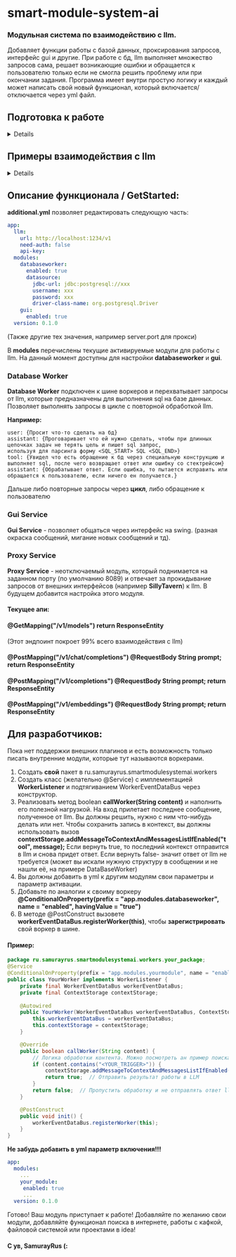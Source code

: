 # smart-module-system-ai
### Модульная система по взаимодействию с llm. 
Добавляет функции работы с базой данных, проксирования запросов, интерфейс gui и другие.
При работе с бд, llm выполняет множество запросов сама, решает возникающие ошибки и обращается к пользователю только если не смогла решить проблему или при окончании задания.
Программа имеет внутри простую логику и каждый может написать свой новый функционал, который включается/отключается через yml файл.

## Подготовка к работе
<details>
  
  1. Для локального развертывания llm скачайте **LM Studio** (возможно, нужен vpn).
  2. В **LM Studio** выберете нужную вам модель. Советую **gemma-3-12B-it-qat-GGUF** если у вас 12gb VRAM или **gemma-3-4b-it-8q** если 8gb VRAM. Модели ниже тоже можно, но они не умеют в анализ изображений. Модель автоматически скачается.
  3. Запустите jar (когда будет релиз) или проект в среде разработки с настроенным **application.yml или additional.yml** (см. GET STARTED)
  4. Пишите в появившийся чат и модель должна вам ответить (если вы используете GUI, если нет, то установите SillyTavern и подключите её к SMSA через localhost:8089/v1)

  Работа с внешними llm по api работет только в теории ( Работа с совместимыми моделями openAi и использованием bearer токена)
  Работа с модулями из внешних интерфейсов через прокси тоже не реализована из-за потери контекста при выполнении. Эта опция **скоро будет доступна**, но в урезанном варианте.
  
</details>

## Примеры взаимодействия с llm
<details>
  
Нормальное взаимодействие
1. Работа с бд, когда нужно выполнить несколько запросов. Если дать более глобальную задачу, то выполнение будет аналогичным. При появлении ошибки, llm попытается самостоятельно её исправить, хотя у 4b модели это не очень хорошо получается (у 12b намного лучше).
![Screenshot_16](https://github.com/user-attachments/assets/0c0d4219-a1ee-4a01-9ced-0c4eed528a23)
2. Пример ролеплей игры. Инвентарь и текущие события записываются в бд, чтобы не перегружать контекст и вызывать меньше путаницы.
 (пикча закараптилась :/ Верим на слово

**Опасное взаимодействие:**

Я попросил нейросеть создать две связанные таблицы и заполнить их данными.
Вот что произошло:
1. Сначала нейросеть попыталась создать первую таблицу, но получила ошибку — она уже существовала.
2. Тогда она решила её дропнуть, но столкнулась с новой ошибкой — таблицу нельзя было удалить из-за связи со второй таблицей.
3. В итоге нейросеть сначала удалила вторую таблицу, а потом уже первую.
4. После этого она заново создала обе таблицы и заполнила их данными, как я и просил.

Думаю, опасное поведение можно уменьшить через новые правила в системном промпте. Напирмер, "Если при попытке создания таблицы будет ошибка, что таблица уже есть, то поменяй название создаваемой таблицы, а не удаляй её"

![workaiwow](https://github.com/user-attachments/assets/55d1847a-d64b-485d-ac1b-7de254347bfd)


  Прискорбное взаимодействие:
1. Возможно, стоит добавить поддержку переписывания контекста, чтобы она не брала в рассмотрение свои неверные результаты
![image](https://github.com/user-attachments/assets/bc788640-803f-47a0-ac97-d369b562e107)
2. 4b модель не смогла справиться с ошибкой и пришла к пользователю. У 12b модели таких проблем не было.
![image](https://github.com/user-attachments/assets/a2d25405-b043-413b-b0f1-f6eb7bcfebc8)

</details>

## Описание функционала / GetStarted:

**additional.yml** позволяет редактировать следующую часть:
```yaml
app:
  llm:
    url: http://localhost:1234/v1
    need-auth: false
    api-key:
  modules:
    databaseworker:
      enabled: true
      datasource:
        jdbc-url: jdbc:postgresql://xxx
        username: xxx
        password: xxx
        driver-class-name: org.postgresql.Driver
    gui:
      enabled: true
  version: 0.1.0
```

(Также другие тех значения, например server.port для прокси)

В **modules** перечислены текущие активируемые модули для работы с llm.
На данный момент доступны для настройки **databaseworker** и **gui**.

### Database Worker
 **Database Worker** подключен к шине воркеров и перехватывает запросы от llm,
которые предназначены для выполнения sql на базе данных.
Позволяет выполнять запросы в цикле с повторной обработкой llm.

**Например:**
```
user: {Просит что-то сделать на бд}
assistant: {Проговаривает что ей нужно сделать, чтобы при длинных цепочках задач не терять цель и пишет sql запрос,
используя для парсинга форму <SQL_START> SQL <SQL_END>}
tool: {Увидел что есть обращение к бд через специальную конструкцию и выполняет sql, после чего возвращает ответ или ошибку со стектрейсом}
assistant: {Обрабатывает ответ. Если ошибка, то пытается исправить или обращается к пользователю, если ничего ен получается.}
```
Дальше либо повторные запросы через **цикл**, либо обращение к пользователю

### Gui Service
**Gui Service** - позволяет общаться через интерфейс на swing. (разная окраска сообщений, мигание новых сообщений и тд).

### Proxy Service
**Proxy Service** - неотключаемый модуль, который поднимается на заданном порту (по умолчанию 8089) 
и отвечает за прокидывание запросов от внешних интерфейсов (например **SillyTavern**) к llm.
В будущем добавится настройка этого модуля.

#### Текущее апи:

#### @GetMapping("/v1/models") return ResponseEntity<String>

(Этот эндпоинт покроет 99% всего взаимодействия с llm)
#### @PostMapping("/v1/chat/completions")  @RequestBody String prompt; return ResponseEntity<String>

#### @PostMapping("/v1/completions") @RequestBody String prompt; return ResponseEntity<String>

#### @PostMapping("/v1/embeddings") @RequestBody String prompt; return ResponseEntity<String>

## Для разработчиков:
Пока нет поддержки внешних плагинов и есть возможность только писать внутренние модули, которые тут называются воркерами.
1. Создать **свой** пакет в ru.samurayrus.smartmodulesystemai.workers
2. Создать класс (желательно @Service) с имплементацией **WorkerListener** и подтягиванием WorkerEventDataBus через конструктор.
3. Реализовать метод boolean **callWorker(String content)** и наполнить его полезной нагрузкой.
   На вход прилетает последнее сообщение, полученное от llm. Вы должны решить, нужно с ним что-нибудь делать или нет.
   Чтобы сохранить запись в контекст, вы должны использовать вызов **contextStorage.addMessageToContextAndMessagesListIfEnabled("tool", message);** 
   Если вернуть true, то последний контекст отправится в llm и снова придет ответ.
   Если вернуть false- значит ответ от llm не требуется (может вы искали нужную структуру в сообщении и не нашли её, на примере DataBaseWorker)
4. Вы должны добавить в yml к другим модулям свои параметры и параметр активации.
5. Добавьте по аналогии к своиму воркеру **@ConditionalOnProperty(prefix = "app.modules.databaseworker", name = "enabled", havingValue = "true")**
6. В методе @PostConstruct вызовете **workerEventDataBus.registerWorker(this)**, чтобы **зарегистрировать** свой воркер в шине.

#### Пример: 
```java
package ru.samurayrus.smartmodulesystemai.workers.your_package;
@Service
@ConditionalOnProperty(prefix = "app.modules.yourmodule", name = "enabled", havingValue = "true")
public class YourWorker implements WorkerListener {
    private final WorkerEventDataBus workerEventDataBus;
    private final ContextStorage contextStorage;
    
    @Autowired
    public YourWorker(WorkerEventDataBus workerEventDataBus, ContextStorage contextStorage) {
        this.workerEventDataBus = workerEventDataBus;
        this.contextStorage = contextStorage;
    }

    @Override
    public boolean callWorker(String content) {
        // Логика обработки контента. Можно посмотреть ан пример поиска тригера в LlmSqlResponseParser
        if (content.contains("<YOUR_TRIGGER>")) {
            contextStorage.addMessageToContextAndMessagesListIfEnabled("tool", "Результат работы модуля");
            return true;  // Отправить результат работы в LLM
        }
        return false;  // Пропустить обработку и не отправлять ответ llm
    }

    @PostConstruct
    public void init() {
        workerEventDataBus.registerWorker(this);
    }
}
```
**Не забудь добавить в yml параметр включения!!!**
```yml
app:
  modules:
    ...
    your_module:
     enabled: true
     ...
  version: 0.1.0
````

Готово! Ваш модуль приступает к работе!
Добавляйте по желанию свои модули, добавляйте функционал поиска в интернете, работы с кафкой, файловой системой или проектами в idea!

#### С ув, SamurayRus (:
